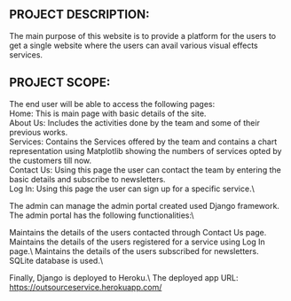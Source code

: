 ## PROJECT DESCRIPTION:
The main purpose of this website is to provide a platform for the users to get a single website where the users can avail various visual effects services. 

## PROJECT SCOPE:
The end user will be able to access the following pages:\
Home: This is main page with basic details of the site.\
About Us: Includes the activities done by the team and some of their previous works.\
Services: Contains the Services offered by the team and contains a chart representation using Matplotlib showing the numbers of services opted by the customers till now.\
Contact Us: Using this page the user can contact the team by entering the basic details and subscribe to newsletters.\
Log In: Using this page the user can sign up for a specific service.\

The admin can manage the admin portal created used Django framework. The admin portal has the following functionalities:\

Maintains the details of the users contacted through Contact Us page.\
Maintains the details of the users registered for a service using Log In page.\ 
Maintains the details of the users subscribed for newsletters.\
SQLite database is used.\

Finally, Django is deployed to Heroku.\ 
The deployed app URL: https://outsourceservice.herokuapp.com/
